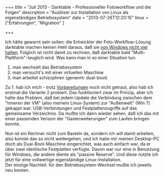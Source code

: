 +++
title       = "Juli 2013 - Darktable - Professioneller Fotoworkflow und die Folgen"
description = "Auslöser zur Installation von Linux als eigenständiges Betriebssystem"
date        = "2013-07-26T12:20:15"
linux       = ["Erfahrungen", "Migration" ]

+++

Ich hätte gewarnt sein sollen: die Entwickler der Foto-Workflow-Lösung darktable machen keinen Hehl daraus, daß sie [von Windows nicht viel halten](http://www.darktable.org/2011/07/that-other-os). Folglich ist nicht damit zu rechnen, daß darktable bald "Multi-Plattform"-tauglich wird. Was kann man in so einer Situation tun:
<!--more-->
1.    man wechselt das Betriebssystem
2.    man versucht's mit einer virtuellen Maschine
3.    man arbeitet schizophren (genannt: dual-boot)

Zu 1. hab ich mich - trotz [Vorbereitungen](/blog/2014-06-16-linux-entscheidung.html) noch nicht getraut, also hab ich erstmal die Variante 2 probiert. Das funktioniert zwar im Prinzip, aber ich hatte das Problem, daß bei jedem Update die Verbindung zwischen dem "Inneren der VM" (also meinem Linux-System) zur "Außenwelt" (Win 7) gekappt war: USB-Verbindungen und Festplattenzugriffe auf das gemeinsame Verzeichnis. Da mußte ich dann wieder sehen, daß ich das mit einer passenden Version der "Gasterweiterungen" zum Laufen bringen konnte.

Nun ist ein Rechner nicht zum Basteln da, sondern ich will damit arbeiten, also konnte das so nicht weitergehen, und ich habe mir meinen Desktop-PC doch als Dual-Boot-Maschine eingerichtet, was auch einfach war, da er über zwei identische Festplatten verfügte. Davon war nur eine in Benutzung für Windows, die andere diente als "passive Reserve". Und diese nutzte ich jetzt für eine vollwertige eigenständige Linux-Installation.    
Der einzige Nachteil: für den Betriebssystem-Wechsel mußte ich jeweils neu booten.